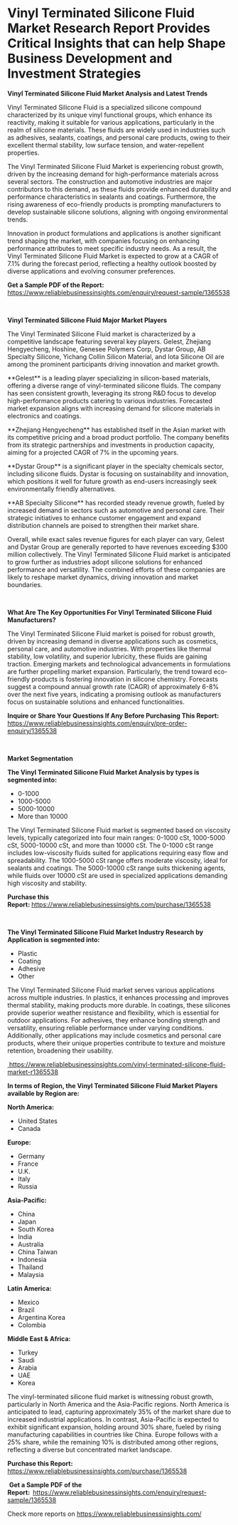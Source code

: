 <p><h1>Vinyl Terminated Silicone Fluid Market Research Report Provides Critical Insights that can help Shape Business Development and Investment Strategies</h1></p><p><strong>Vinyl Terminated Silicone Fluid Market Analysis and Latest Trends</strong></p>
<p><p>Vinyl Terminated Silicone Fluid is a specialized silicone compound characterized by its unique vinyl functional groups, which enhance its reactivity, making it suitable for various applications, particularly in the realm of silicone materials. These fluids are widely used in industries such as adhesives, sealants, coatings, and personal care products, owing to their excellent thermal stability, low surface tension, and water-repellent properties.</p><p>The Vinyl Terminated Silicone Fluid Market is experiencing robust growth, driven by the increasing demand for high-performance materials across several sectors. The construction and automotive industries are major contributors to this demand, as these fluids provide enhanced durability and performance characteristics in sealants and coatings. Furthermore, the rising awareness of eco-friendly products is prompting manufacturers to develop sustainable silicone solutions, aligning with ongoing environmental trends.</p><p>Innovation in product formulations and applications is another significant trend shaping the market, with companies focusing on enhancing performance attributes to meet specific industry needs. As a result, the Vinyl Terminated Silicone Fluid Market is expected to grow at a CAGR of 7.1% during the forecast period, reflecting a healthy outlook boosted by diverse applications and evolving consumer preferences.</p></p>
<p><strong>Get a Sample PDF of the Report:&nbsp;</strong> <a href="https://www.reliablebusinessinsights.com/enquiry/request-sample/1365538?utm_campaign=2242&utm_medium=2&utm_source=Github&utm_content=ia&utm_term=22032025&utm_id=vinyl-terminated-silicone-fluid">https://www.reliablebusinessinsights.com/enquiry/request-sample/1365538</a></p>
<p>&nbsp;</p>
<p><strong>Vinyl Terminated Silicone Fluid Major Market Players</strong></p>
<p><p>The Vinyl Terminated Silicone Fluid market is characterized by a competitive landscape featuring several key players. Gelest, Zhejiang Hengyecheng, Hoshine, Genesee Polymers Corp, Dystar Group, AB Specialty Silicone, Yichang Collin Silicon Material, and Iota Silicone Oil are among the prominent participants driving innovation and market growth.</p><p>**Gelest** is a leading player specializing in silicon-based materials, offering a diverse range of vinyl-terminated silicone fluids. The company has seen consistent growth, leveraging its strong R&D focus to develop high-performance products catering to various industries. Forecasted market expansion aligns with increasing demand for silicone materials in electronics and coatings.</p><p>**Zhejiang Hengyecheng** has established itself in the Asian market with its competitive pricing and a broad product portfolio. The company benefits from its strategic partnerships and investments in production capacity, aiming for a projected CAGR of 7% in the upcoming years.</p><p>**Dystar Group** is a significant player in the specialty chemicals sector, including silicone fluids. Dystar is focusing on sustainability and innovation, which positions it well for future growth as end-users increasingly seek environmentally friendly alternatives.</p><p>**AB Specialty Silicone** has recorded steady revenue growth, fueled by increased demand in sectors such as automotive and personal care. Their strategic initiatives to enhance customer engagement and expand distribution channels are poised to strengthen their market share.</p><p>Overall, while exact sales revenue figures for each player can vary, Gelest and Dystar Group are generally reported to have revenues exceeding $300 million collectively. The Vinyl Terminated Silicone Fluid market is anticipated to grow further as industries adopt silicone solutions for enhanced performance and versatility. The combined efforts of these companies are likely to reshape market dynamics, driving innovation and market boundaries.</p></p>
<p>&nbsp;</p>
<p><strong>What Are The Key Opportunities For Vinyl Terminated Silicone Fluid Manufacturers?</strong></p>
<p><p>The Vinyl Terminated Silicone Fluid market is poised for robust growth, driven by increasing demand in diverse applications such as cosmetics, personal care, and automotive industries. With properties like thermal stability, low volatility, and superior lubricity, these fluids are gaining traction. Emerging markets and technological advancements in formulations are further propelling market expansion. Particularly, the trend toward eco-friendly products is fostering innovation in silicone chemistry. Forecasts suggest a compound annual growth rate (CAGR) of approximately 6-8% over the next five years, indicating a promising outlook as manufacturers focus on sustainable solutions and enhanced functionalities.</p></p>
<p><strong>Inquire or Share Your Questions If Any Before Purchasing This Report:</strong> <a href="https://www.reliablebusinessinsights.com/enquiry/pre-order-enquiry/1365538?utm_campaign=2242&utm_medium=2&utm_source=Github&utm_content=ia&utm_term=22032025&utm_id=vinyl-terminated-silicone-fluid">https://www.reliablebusinessinsights.com/enquiry/pre-order-enquiry/1365538</a></p>
<p>&nbsp;</p>
<p><strong>Market Segmentation</strong></p>
<p><strong>The Vinyl Terminated Silicone Fluid Market Analysis by types is segmented into:</strong></p>
<p><ul><li>0-1000</li><li>1000-5000</li><li>5000-10000</li><li>More than 10000</li></ul></p>
<p><p>The Vinyl Terminated Silicone Fluid market is segmented based on viscosity levels, typically categorized into four main ranges: 0-1000 cSt, 1000-5000 cSt, 5000-10000 cSt, and more than 10000 cSt. The 0-1000 cSt range includes low-viscosity fluids suited for applications requiring easy flow and spreadability. The 1000-5000 cSt range offers moderate viscosity, ideal for sealants and coatings. The 5000-10000 cSt range suits thickening agents, while fluids over 10000 cSt are used in specialized applications demanding high viscosity and stability.</p></p>
<p><strong>Purchase this Report:&nbsp;</strong><a href="https://www.reliablebusinessinsights.com/purchase/1365538?utm_campaign=2242&utm_medium=2&utm_source=Github&utm_content=ia&utm_term=22032025&utm_id=vinyl-terminated-silicone-fluid">https://www.reliablebusinessinsights.com/purchase/1365538</a></p>
<p>&nbsp;</p>
<p><strong>The Vinyl Terminated Silicone Fluid Market Industry Research by Application is segmented into:</strong></p>
<p><ul><li>Plastic</li><li>Coating</li><li>Adhesive</li><li>Other</li></ul></p>
<p><p>The Vinyl Terminated Silicone Fluid market serves various applications across multiple industries. In plastics, it enhances processing and improves thermal stability, making products more durable. In coatings, these silicones provide superior weather resistance and flexibility, which is essential for outdoor applications. For adhesives, they enhance bonding strength and versatility, ensuring reliable performance under varying conditions. Additionally, other applications may include cosmetics and personal care products, where their unique properties contribute to texture and moisture retention, broadening their usability.</p></p>
<p><a href="https://www.reliablebusinessinsights.com/vinyl-terminated-silicone-fluid-market-r1365538?utm_campaign=2242&utm_medium=2&utm_source=Github&utm_content=ia&utm_term=22032025&utm_id=vinyl-terminated-silicone-fluid">&nbsp;https://www.reliablebusinessinsights.com/vinyl-terminated-silicone-fluid-market-r1365538</a></p>
<p><strong>In terms of Region, the Vinyl Terminated Silicone Fluid Market Players available by Region are:</strong></p>
<p>
    <p> <strong> North America: </strong>
        <ul>
            <li>United States</li>
            <li>Canada</li>
        </ul>
        </p> 
    <p> <strong> Europe: </strong>
        <ul>
            <li>Germany</li>
            <li>France</li>
            <li>U.K.</li>
            <li>Italy</li>
            <li>Russia</li>
        </ul>
        </p> 
    <p> <strong> Asia-Pacific: </strong>
        <ul>
            <li>China</li>
            <li>Japan</li>
            <li>South Korea</li>
            <li>India</li>
            <li>Australia</li>
            <li>China Taiwan</li>
            <li>Indonesia</li>
            <li>Thailand</li>
            <li>Malaysia</li>
        </ul>
        </p> 
    <p> <strong> Latin America: </strong>
        <ul>
            <li>Mexico</li>
            <li>Brazil</li>
            <li>Argentina Korea</li>
            <li>Colombia</li>
        </ul>
        </p> 
    <p> <strong> Middle East & Africa: </strong>
        <ul>
            <li>Turkey</li>
            <li>Saudi</li>
            <li>Arabia</li>
            <li>UAE</li>
            <li>Korea</li>
        </ul>
    </p>
    </p>
<p><p>The vinyl-terminated silicone fluid market is witnessing robust growth, particularly in North America and the Asia-Pacific regions. North America is anticipated to lead, capturing approximately 35% of the market share due to increased industrial applications. In contrast, Asia-Pacific is expected to exhibit significant expansion, holding around 30% share, fueled by rising manufacturing capabilities in countries like China. Europe follows with a 25% share, while the remaining 10% is distributed among other regions, reflecting a diverse but concentrated market landscape.</p></p>
<p><strong>Purchase this Report: </strong><a href="https://www.reliablebusinessinsights.com/purchase/1365538?utm_campaign=2242&utm_medium=2&utm_source=Github&utm_content=ia&utm_term=22032025&utm_id=vinyl-terminated-silicone-fluid">https://www.reliablebusinessinsights.com/purchase/1365538</a></p>
<p>&nbsp;<strong>Get a Sample PDF of the Report:&nbsp;&nbsp;</strong><a href="https://www.reliablebusinessinsights.com/enquiry/request-sample/1365538?utm_campaign=2242&utm_medium=2&utm_source=Github&utm_content=ia&utm_term=22032025&utm_id=vinyl-terminated-silicone-fluid">https://www.reliablebusinessinsights.com/enquiry/request-sample/1365538</a></p>
<p><strong></strong></p>
<p>Check more reports on <a href="https://www.reliablebusinessinsights.com/?utm_campaign=2242&utm_medium=2&utm_source=Github&utm_content=ia&utm_term=22032025&utm_id=vinyl-terminated-silicone-fluid">https://www.reliablebusinessinsights.com/</a></p>